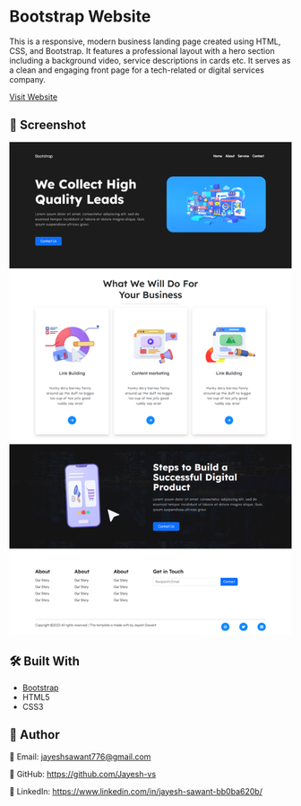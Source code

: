 
# Bootstrap Website

This is a responsive, modern business landing page created using HTML, CSS, and Bootstrap. It features a professional layout with a hero section including a background video, service descriptions in cards etc. It serves as a clean and engaging front page for a tech-related or digital services company.

[Visit Website](https://jayesh-vs.github.io/Bootstrap-website/)

## 📸 Screenshot

![Screenshot](https://github.com/Jayesh-vs/Bootstrap-website/blob/1d66688d5e366b8626cdfa3e6786b5996e35cb53/preview/Bootstrap-Website.png)


## 🛠️ Built With

- [Bootstrap](https://getbootstrap.com/)
- HTML5
- CSS3

## 👤 Author
📧 Email: jayeshsawant776@gmail.com

🔗 GitHub: https://github.com/Jayesh-vs

💼 LinkedIn: https://www.linkedin.com/in/jayesh-sawant-bb0ba620b/

